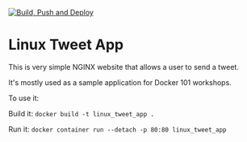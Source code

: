 [![Build, Push and Deploy](https://github.com/Heldenkrieger01/autobuild/actions/workflows/build-push-and-deploy.yaml/badge.svg)](https://github.com/Heldenkrieger01/autobuild/actions/workflows/build-push-and-deploy.yaml)

# Linux Tweet App

This is very simple NGINX website that allows a user to send a tweet. 

It's mostly used as a sample application for Docker 101 workshops. 

To use it:

Build it:
`docker build -t linux_tweet_app .`

Run it:
`docker container run --detach -p 80:80 linux_tweet_app`
